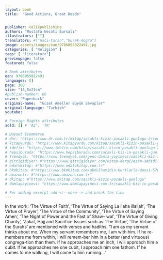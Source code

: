 ```yaml
---
layout: book
title:  "Good Actions, Great Deeds"


publisher: celikpublishing
authors: "Mustafa Necati Bursalı"
illustrators: [""]
translators: #["naci-turan","burak-dogru"]
image: assets/images/ean/9786055822491.jpg
categories: [ "Religion" ]
tags: [ "literature"]
previewpage: false
featured: false

# Book attributes
ean: 9786055822491
languages: []
page: 308
size: "13,5x21cm"
#publish-number: 60
cover: "Paperback"
original-name:  "Güzel Ameller Büyük Sevaplar"
original-language: "Turkish"
youtube:

# Foreign Rights attributes
sold: [] # 'AZ', 'TR'

# Buyout Ecommerce
# dnr: "https://www.dr.com.tr/kitap/sacakli-kizin-pasakli-gunlugu-2/cocuk-ve-genclik/genclik-10-yas/roman-oyku/urunno=0001893059001"
# kitapyurdu: "https://www.kitapyurdu.com/kitap/sacakli-kizin-pasakli-gunlugu-2-/560122.html&filter_name=Sa%C3%A7akl%C4%B1+K%C4%B1z%27%C4%B1n+Pasakl%C4%B1+G%C3%BCnl%C3%BC%C4%9F%C3%BC+2"
# idefix: "https://www.idefix.com/kitap/sacakli-kizin-pasakli-gunlugu-2/cocuk-ve-genclik/genclik-10-yas/roman-oyku/urunno=0001893059001"
# hepsiburada: "https://www.hepsiburada.com/sacakli-kiz-in-pasakli-gunlugu-2-damla-yayinevi-p-HBV000012ER86"
# trendyol: "https://www.trendyol.com/genc-damla-yayinevi/sacakli-kiz-in-pasakli-gunlugu-2-p-54825777"
# gittigidiyor: #"https://www.gittigidiyor.com/kitap-dergi/ezan-sehidi-adnan-menderes_pdp_732728793"
# odatvkitap: #"https://www.odatvkitap.com.tr"
# bkmkitap: #"https://www.bkmkitap.com/abdulhamidin-kurtlarla-dansi-578226"
# amazontr: #"https://www.amazon.com.tr"
# dkitap: #"https://www.dkitap.com/sacakli-kizin-pasakli-gunlugu"
# damlayayinevi: "https://www.damlayayinevi.com.tr/sacakli-kiz-in-pasakli-gunlugu-2-bu-iste-bi-terslik-var"

# For adding excerpt add <!--more--> and break the line
---
```

In the work; ‘The Virtue of Faith’, ‘The Virtue of
Saying La ilaha illallah’, ‘The Virtue of Prayer’, ‘The
Virtue of the Community’, ‘The Virtue of Saying
Amen’, ‘The Night of Power and the Fast of Shaw-
wal’, ‘The Virtue of Giving Charity’, ‘Zakat, Hajj and
Sacrifice Issues such as ‘The Virtue’, ‘The Virtue of
the Surahs’ are mentioned with verses and hadiths.
“I am as my servant thinks about me. When my
servant remembers me, I am with him. If he re-
members me from within, I will remem-ber him in
a better (and virtuous) congrega-tion than them. If
he approaches me an inch, I will approach him a
cubit. If he approaches me one cubit, I approach
him one fathom. If he comes to me walking, I will
come to him running…”
<!--more--> 

